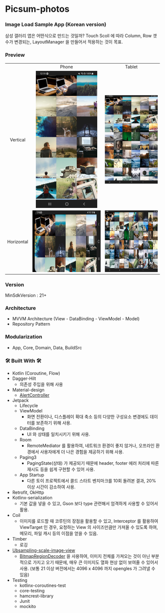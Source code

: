 # Picsum-photos

### Image Load Sample App (Korean version)

삼성 갤러리 앱은 어떤식으로 만드는 것일까? Touch Scoll 에 따라 Column, Row 갯수가 변경되는, LayoutManager 을 만들어서 적용하는 것이 목표.

### Preview
| | | |
|:-------------------------:|:-------------------------:| :-------------------------:|
|| Phone | Tablet |
| Vertical |<img src="preview/vertical.jpg" width="200"/> |  <img src="preview/tablet_vertical.jpg" width="200"/> | |
| Horizontal |<img src="preview/horizontal.jpg" height="200"/> |  <img src="preview/tablet_horizontal.jpg" height="200"/>

### Version
MinSdkVersion : 21+

### Architecture
* MVVM Architecture (View - DataBinding - ViewModel - Model)
* Repository Pattern

### Modularization
* App, Core, Domain, Data, BuildSrc

### 🛠 Built With 🛠
* Kotlin (Coroutine, Flow)
* Dagger-Hilt
  * 의존성 주입을 위해 사용
* Material-design
  * [AlertController](https://android.googlesource.com/platform/frameworks/base.git/+/master/core/java/com/android/internal/app/AlertController.java)
* Jetpack
  * Lifecycle
  * ViewModel
    * 화면 전환이나, 디스플레이 확대 축소 등의 다양한 구성요소 변경에도 데이터를 보존하기 위해 사용.
  * DataBinding 
    * UI 와 상태를 일치시키기 위해 사용.
  * Room
    * RemoteMediator 를 활용하여, 네트워크 환경이 좋지 않거나, 오프라인 환경에서 사용자에게 더 나은 경험을 제공하기 위해 사용.
  * Paging3
    * PagingState(상태) 가 제공되기 때문에 header, footer 에러 처리에 따른 재시도 등을 쉽게 구현할 수 있어 사용.
  * App Startup
    * 다른 토이 프로젝트에서 콜드 스타트 벤치마크를 10회 돌려본 결과, 20% 이상 시간이 감소하여 사용.
* Retrofit, OkHttp
* Kotlinx-serialization
  * 기본 값을 넣을 수 있고, Gson 보다 type 관련해서 엄격하게 사용할 수 있어서 활용.
* Coil
  * 이미지를 로드할 때 코루틴의 장점을 활용할 수 있고, Interceptor 를 활용하여 ViewTarget 인 경우, 요청하는 View 의 사이즈만큼만 가져올 수 있도록 하여, 메모리, 파일 캐시 등의 이점을 얻을 수 있음.
* Timber
  * 로깅 
* [Ubsampling-scale-image-view](https://github.com/davemorrissey/subsampling-scale-image-view)
  * [BitmapRegionDecoder](https://github.com/davemorrissey/subsampling-scale-image-view/blob/master/library/src/main/java/com/davemorrissey/labs/subscaleview/decoder/SkiaImageRegionDecoder.java#L37) 
을 사용하여, 이미지 전체를 가져오는 것이 아닌 부분적으로 가지고 오기 때문에, 매우 큰 이미지도 열화 현상 없이 보여줄 수 있어서 사용.
(보통 21 이상 버전에서는 4096 x 4096 까지 opengles 가 그려낼 수 있음)
* Testing
  * kotlinx-coroutines-test
  * core-testing
  * hamcrest-library
  * Junit
  * mockito 
